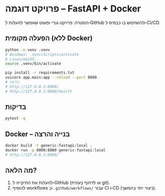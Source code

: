 # פרויקט דוגמה – FastAPI + Docker

המטרה: פרויקט גנרי ופשוט שאפשר להעלות ל‑GitHub ולהשתמש בו כבסיס ל‑CI/CD.

## הפעלה מקומית (ללא Docker)
```bash
python -m venv .venv
# Windows: .venv\Scripts\activate
# Linux/macOS:
source .venv/bin/activate

pip install -r requirements.txt
uvicorn app.main:app --reload --port 8000
# גלישה:
# http://127.0.0.1:8000/
# http://127.0.0.1:8000/health
```

## בדיקות
```bash
pytest -q
```

## Docker – בנייה והרצה
```bash
docker build -t generic-fastapi:local .
docker run -p 8000:8000 generic-fastapi:local
# http://127.0.0.1:8000/
```

## מה הלאה?
1. להעלות את התיקייה ל‑GitHub (או לדחוף בעזרת git).
2. להוסיף workflows ב‑`.github/workflows/` עבור CI ו‑CD (ניצור יחד בהמשך).
